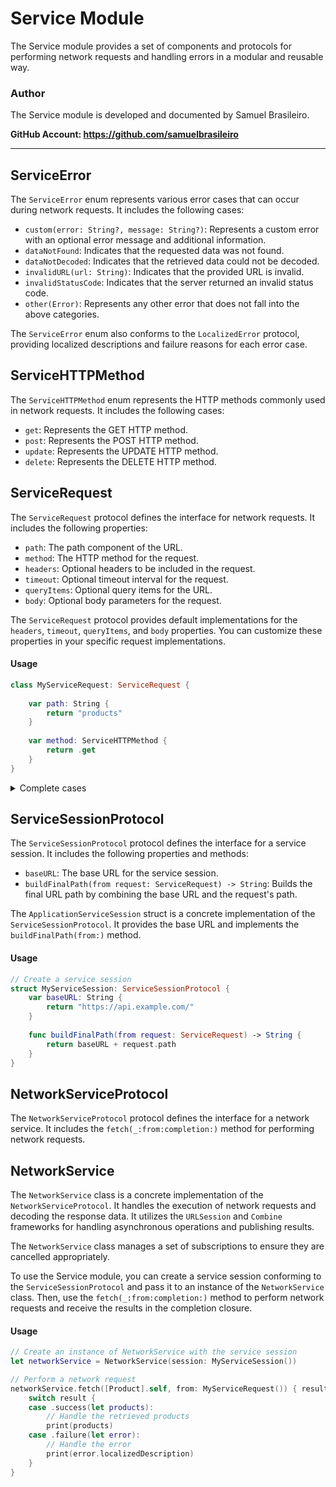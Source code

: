 # Service Module

The Service module provides a set of components and protocols for performing network requests and handling errors in a modular and reusable way.

### Author

The Service module is developed and documented by Samuel Brasileiro.

**GitHub Account: https://github.com/samuelbrasileiro**

---

## ServiceError

The `ServiceError` enum represents various error cases that can occur during network requests. It includes the following cases:

- `custom(error: String?, message: String?)`: Represents a custom error with an optional error message and additional information.
- `dataNotFound`: Indicates that the requested data was not found.
- `dataNotDecoded`: Indicates that the retrieved data could not be decoded.
- `invalidURL(url: String)`: Indicates that the provided URL is invalid.
- `invalidStatusCode`: Indicates that the server returned an invalid status code.
- `other(Error)`: Represents any other error that does not fall into the above categories.

The `ServiceError` enum also conforms to the `LocalizedError` protocol, providing localized descriptions and failure reasons for each error case.

## ServiceHTTPMethod

The `ServiceHTTPMethod` enum represents the HTTP methods commonly used in network requests. It includes the following cases:

- `get`: Represents the GET HTTP method.
- `post`: Represents the POST HTTP method.
- `update`: Represents the UPDATE HTTP method.
- `delete`: Represents the DELETE HTTP method.

## ServiceRequest

The `ServiceRequest` protocol defines the interface for network requests. It includes the following properties:

- `path`: The path component of the URL.
- `method`: The HTTP method for the request.
- `headers`: Optional headers to be included in the request.
- `timeout`: Optional timeout interval for the request.
- `queryItems`: Optional query items for the URL.
- `body`: Optional body parameters for the request.

The `ServiceRequest` protocol provides default implementations for the `headers`, `timeout`, `queryItems`, and `body` properties. You can customize these properties in your specific request implementations.

#### Usage

```swift
class MyServiceRequest: ServiceRequest {
    
    var path: String {
        return "products"
    }
    
    var method: ServiceHTTPMethod {
        return .get
    }
}
```

<details>
  <summary>Complete cases</summary>
  
  ```swift
class MyServiceRequest: ServiceRequest {
    
    enum Request {
        case products
        case newProduct(product: MyProduct)
        case updateProduct(product: MyProduct, id: String)
        case deleteProduct(id: String)
    }
    
    let req: Request
    
    init(_ req: Request) {
        self.req = req
    }
    
    var path: String {
        switch req {
        case .products: return "products"
        case .newProduct: return "products/new"
        case .updateProduct(_, let id): return "products/\(id)"
        case .deleteProduct(let id): return "products/\(id)"
        }
    }
    
    var method: Service.ServiceHTTPMethod {
        switch req {
        case .products: return .get
        case .newProduct: return .post
        case .updateProduct: return .put
        case .deleteProduct: return .delete
        }
    }
    
    var body: [String : Any]? {
        switch req {
        case .newProduct(let product), .updateProduct(let product, _):
            return product.dictionary
        default:
            return nil
        }
    }
}
```
</details>

## ServiceSessionProtocol

The `ServiceSessionProtocol` protocol defines the interface for a service session. It includes the following properties and methods:

- `baseURL`: The base URL for the service session.
- `buildFinalPath(from request: ServiceRequest) -> String`: Builds the final URL path by combining the base URL and the request's path.

The `ApplicationServiceSession` struct is a concrete implementation of the `ServiceSessionProtocol`. It provides the base URL and implements the `buildFinalPath(from:)` method.

#### Usage
```swift
// Create a service session
struct MyServiceSession: ServiceSessionProtocol {
    var baseURL: String {
        return "https://api.example.com/"
    }
    
    func buildFinalPath(from request: ServiceRequest) -> String {
        return baseURL + request.path
    }
}
```

## NetworkServiceProtocol

The `NetworkServiceProtocol` protocol defines the interface for a network service. It includes the `fetch(_:from:completion:)` method for performing network requests.

## NetworkService

The `NetworkService` class is a concrete implementation of the `NetworkServiceProtocol`. It handles the execution of network requests and decoding the response data. It utilizes the `URLSession` and `Combine` frameworks for handling asynchronous operations and publishing results.

The `NetworkService` class manages a set of subscriptions to ensure they are cancelled appropriately.

To use the Service module, you can create a service session conforming to the `ServiceSessionProtocol` and pass it to an instance of the `NetworkService` class. Then, use the `fetch(_:from:completion:)` method to perform network requests and receive the results in the completion closure.

#### Usage
```swift
// Create an instance of NetworkService with the service session
let networkService = NetworkService(session: MyServiceSession())

// Perform a network request
networkService.fetch([Product].self, from: MyServiceRequest()) { result in
    switch result {
    case .success(let products):
        // Handle the retrieved products
        print(products)
    case .failure(let error):
        // Handle the error
        print(error.localizedDescription)
    }
}
```
